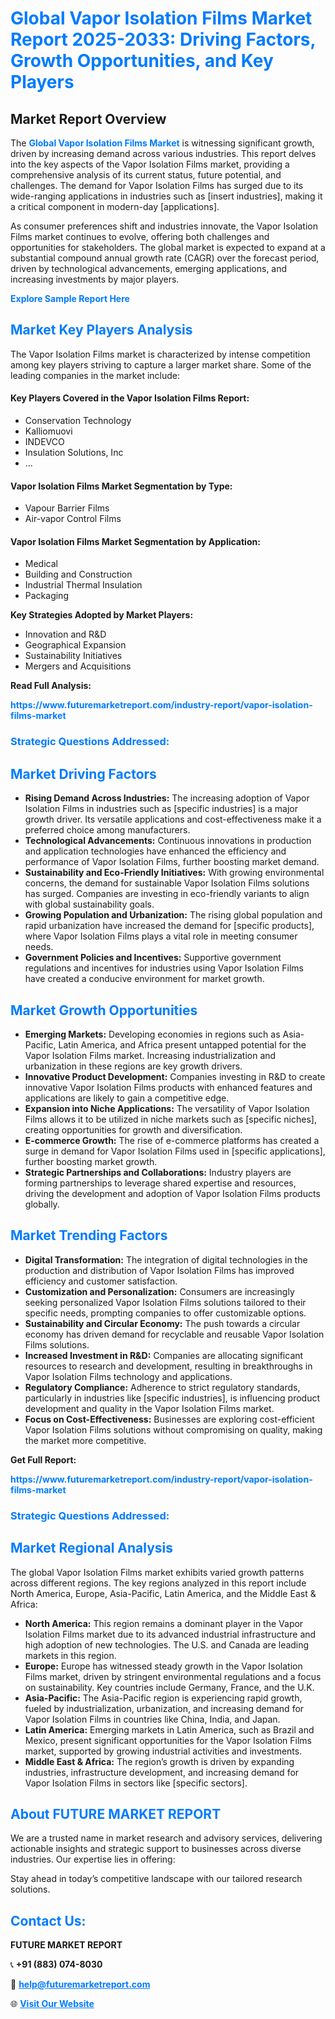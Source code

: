 <h1 style="color: #007BFF;">Global Vapor Isolation Films Market Report 2025-2033: Driving Factors, Growth Opportunities, and Key Players</h1>

<section id="overview">
<h2>Market Report Overview</h2>
<p>The <a href="https://www.futuremarketreport.com/industry-report/vapor-isolation-films-market" style="color: #007BFF; text-decoration: none;"><strong>Global Vapor Isolation Films Market</strong></a> is witnessing significant growth, driven by increasing demand across various industries. This report delves into the key aspects of the Vapor Isolation Films market, providing a comprehensive analysis of its current status, future potential, and challenges. The demand for Vapor Isolation Films has surged due to its wide-ranging applications in industries such as [insert industries], making it a critical component in modern-day [applications].</p>
<p>As consumer preferences shift and industries innovate, the Vapor Isolation Films market continues to evolve, offering both challenges and opportunities for stakeholders. The global market is expected to expand at a substantial compound annual growth rate (CAGR) over the forecast period, driven by technological advancements, emerging applications, and increasing investments by major players.</p>
</section>

<section id="overview">
<p><a href="https://www.futuremarketreport.com/request-sample/reportId=91128" style="color: #007BFF; text-decoration: none;"><strong>Explore Sample Report Here</strong></a></p>
</section>

<section id="key-players">
<h2 style="color: #007BFF;">Market Key Players Analysis</h2>
<p>The Vapor Isolation Films market is characterized by intense competition among key players striving to capture a larger market share. Some of the leading companies in the market include:</p>
<h4>Key Players Covered in the Vapor Isolation Films Report:</h4>
<ul><li>Conservation Technology</li><li>Kalliomuovi</li><li>INDEVCO</li><li>Insulation Solutions, Inc</li><li>...</li></ul>
<h4>Vapor Isolation Films Market Segmentation by Type:</h4>
<ul><li>Vapour Barrier Films</li><li>Air-vapor Control Films</li></ul>

<h4>Vapor Isolation Films Market Segmentation by Application:</h4>
<ul><li>Medical</li><li>Building and Construction</li><li>Industrial Thermal Insulation</li><li>Packaging</li></ul>
<p><strong>Key Strategies Adopted by Market Players:</strong></p>
<ul>
<li>Innovation and R&D</li>
<li>Geographical Expansion</li>
<li>Sustainability Initiatives</li>
<li>Mergers and Acquisitions</li>
</ul>
</section>

<section>
<p><strong>Read Full Analysis: </strong></p><a href="https://www.futuremarketreport.com/industry-report/vapor-isolation-films-market" style="color: #007BFF; text-decoration: none;"><strong>https://www.futuremarketreport.com/industry-report/vapor-isolation-films-market</strong></a>
<h3 style="color: #007BFF;">Strategic Questions Addressed:</h3>
</section>

<section id="driving-factors">
<h2 style="color: #007BFF;">Market Driving Factors</h2>
<ul>
<li><strong>Rising Demand Across Industries:</strong> The increasing adoption of Vapor Isolation Films in industries such as [specific industries] is a major growth driver. Its versatile applications and cost-effectiveness make it a preferred choice among manufacturers.</li>
<li><strong>Technological Advancements:</strong> Continuous innovations in production and application technologies have enhanced the efficiency and performance of Vapor Isolation Films, further boosting market demand.</li>
<li><strong>Sustainability and Eco-Friendly Initiatives:</strong> With growing environmental concerns, the demand for sustainable Vapor Isolation Films solutions has surged. Companies are investing in eco-friendly variants to align with global sustainability goals.</li>
<li><strong>Growing Population and Urbanization:</strong> The rising global population and rapid urbanization have increased the demand for [specific products], where Vapor Isolation Films plays a vital role in meeting consumer needs.</li>
<li><strong>Government Policies and Incentives:</strong> Supportive government regulations and incentives for industries using Vapor Isolation Films have created a conducive environment for market growth.</li>
</ul>
</section>

<section id="growth-opportunities">
<h2 style="color: #007BFF;">Market Growth Opportunities</h2>
<ul>
<li><strong>Emerging Markets:</strong> Developing economies in regions such as Asia-Pacific, Latin America, and Africa present untapped potential for the Vapor Isolation Films market. Increasing industrialization and urbanization in these regions are key growth drivers.</li>
<li><strong>Innovative Product Development:</strong> Companies investing in R&D to create innovative Vapor Isolation Films products with enhanced features and applications are likely to gain a competitive edge.</li>
<li><strong>Expansion into Niche Applications:</strong> The versatility of Vapor Isolation Films allows it to be utilized in niche markets such as [specific niches], creating opportunities for growth and diversification.</li>
<li><strong>E-commerce Growth:</strong> The rise of e-commerce platforms has created a surge in demand for Vapor Isolation Films used in [specific applications], further boosting market growth.</li>
<li><strong>Strategic Partnerships and Collaborations:</strong> Industry players are forming partnerships to leverage shared expertise and resources, driving the development and adoption of Vapor Isolation Films products globally.</li>
</ul>
</section>

<section id="trending-factors">
<h2 style="color: #007BFF;">Market Trending Factors</h2>
<ul>
<li><strong>Digital Transformation:</strong> The integration of digital technologies in the production and distribution of Vapor Isolation Films has improved efficiency and customer satisfaction.</li>
<li><strong>Customization and Personalization:</strong> Consumers are increasingly seeking personalized Vapor Isolation Films solutions tailored to their specific needs, prompting companies to offer customizable options.</li>
<li><strong>Sustainability and Circular Economy:</strong> The push towards a circular economy has driven demand for recyclable and reusable Vapor Isolation Films solutions.</li>
<li><strong>Increased Investment in R&D:</strong> Companies are allocating significant resources to research and development, resulting in breakthroughs in Vapor Isolation Films technology and applications.</li>
<li><strong>Regulatory Compliance:</strong> Adherence to strict regulatory standards, particularly in industries like [specific industries], is influencing product development and quality in the Vapor Isolation Films market.</li>
<li><strong>Focus on Cost-Effectiveness:</strong> Businesses are exploring cost-efficient Vapor Isolation Films solutions without compromising on quality, making the market more competitive.</li>
</ul>
</section>

<section>
<p><strong>Get Full Report: </strong></p><a href="https://www.futuremarketreport.com/industry-report/vapor-isolation-films-market" style="color: #007BFF; text-decoration: none;"><strong>https://www.futuremarketreport.com/industry-report/vapor-isolation-films-market</strong></a>
<h3 style="color: #007BFF;">Strategic Questions Addressed:</h3>
</section>


<section id="regional-analysis">
<h2 style="color: #007BFF;">Market Regional Analysis</h2>
<p>The global Vapor Isolation Films market exhibits varied growth patterns across different regions. The key regions analyzed in this report include North America, Europe, Asia-Pacific, Latin America, and the Middle East & Africa:</p>
<ul>
<li><strong>North America:</strong> This region remains a dominant player in the Vapor Isolation Films market due to its advanced industrial infrastructure and high adoption of new technologies. The U.S. and Canada are leading markets in this region.</li>
<li><strong>Europe:</strong> Europe has witnessed steady growth in the Vapor Isolation Films market, driven by stringent environmental regulations and a focus on sustainability. Key countries include Germany, France, and the U.K.</li>
<li><strong>Asia-Pacific:</strong> The Asia-Pacific region is experiencing rapid growth, fueled by industrialization, urbanization, and increasing demand for Vapor Isolation Films in countries like China, India, and Japan.</li>
<li><strong>Latin America:</strong> Emerging markets in Latin America, such as Brazil and Mexico, present significant opportunities for the Vapor Isolation Films market, supported by growing industrial activities and investments.</li>
<li><strong>Middle East & Africa:</strong> The region’s growth is driven by expanding industries, infrastructure development, and increasing demand for Vapor Isolation Films in sectors like [specific sectors].</li>
</ul>
</section>

<footer>
<h2 style="color: #007BFF;">About FUTURE MARKET REPORT</h2>
<p>We are a trusted name in market research and advisory services, delivering actionable insights and strategic support to businesses across diverse industries. Our expertise lies in offering:</p>

<p>Stay ahead in today’s competitive landscape with our tailored research solutions.</p>

<h2 style="color: #007BFF;">Contact Us:</h2>
<p><strong>FUTURE MARKET REPORT</strong></p>
<p>📞 <strong>+91 (883) 074-8030</strong></p>
<p>📧 <strong><a href="mailto:help@futuremarketreport.com" style="color: #007BFF;">help@futuremarketreport.com</a></strong></p>
<p>🌐 <strong><a href="https://www.futuremarketreport.com/" style="color: #007BFF;">Visit Our Website</a></strong></p>
</footer>
